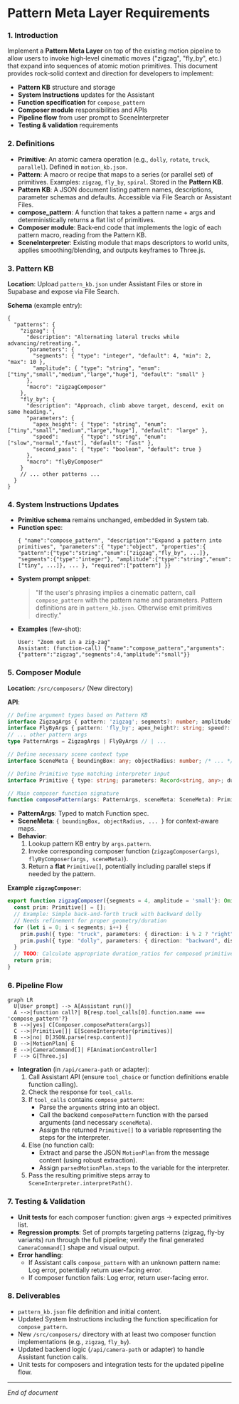 # Pattern Meta Layer Requirements

### 1. Introduction
Implement a **Pattern Meta Layer** on top of the existing motion pipeline to allow users to invoke high‑level cinematic moves ("zigzag", "fly_by", etc.) that expand into sequences of atomic motion primitives. This document provides rock‑solid context and direction for developers to implement:
- **Pattern KB** structure and storage
- **System Instructions** updates for the Assistant
- **Function specification** for `compose_pattern`
- **Composer module** responsibilities and APIs
- **Pipeline flow** from user prompt to SceneInterpreter
- **Testing & validation** requirements

### 2. Definitions
- **Primitive**: An atomic camera operation (e.g., `dolly`, `rotate`, `truck`, `parallel`). Defined in `motion_kb.json`.  
- **Pattern**: A macro or recipe that maps to a series (or parallel set) of primitives. Examples: `zigzag`, `fly_by`, `spiral`. Stored in the **Pattern KB**.  
- **Pattern KB**: A JSON document listing pattern names, descriptions, parameter schemas and defaults. Accessible via File Search or Assistant Files.  
- **compose_pattern**: A function that takes a pattern name + args and deterministically returns a flat list of primitives.  
- **Composer module**: Back‑end code that implements the logic of each pattern macro, reading from the Pattern KB.  
- **SceneInterpreter**: Existing module that maps descriptors to world units, applies smoothing/blending, and outputs keyframes to Three.js.

### 3. Pattern KB
**Location**: Upload `pattern_kb.json` under Assistant Files or store in Supabase and expose via File Search.

**Schema** (example entry):
```jsonc
{
  "patterns": {
    "zigzag": {
      "description": "Alternating lateral trucks while advancing/retreating.",
      "parameters": {
        "segments": { "type": "integer", "default": 4, "min": 2, "max": 10 },
        "amplitude": { "type": "string", "enum": ["tiny","small","medium","large","huge"], "default": "small" }
      },
      "macro": "zigzagComposer"
    },
    "fly_by": {
      "description": "Approach, climb above target, descend, exit on same heading.",
      "parameters": {
        "apex_height": { "type": "string", "enum": ["tiny","small","medium","large","huge"], "default": "large" },
        "speed":       { "type": "string", "enum": ["slow","normal","fast"], "default": "fast" },
        "second_pass": { "type": "boolean", "default": true }
      },
      "macro": "flyByComposer"
    }
    // ... other patterns ...
  }
}
```

### 4. System Instructions Updates
- **Primitive schema** remains unchanged, embedded in System tab.
- **Function spec**:
  ```jsonc
  { "name":"compose_pattern", "description":"Expand a pattern into primitives", "parameters":{ "type":"object", "properties":{ "pattern":{"type":"string","enum":["zigzag","fly_by", ...]}, "segments":{"type":"integer"}, "amplitude":{"type":"string","enum":["tiny", ...]}, ... }, "required":["pattern"] }}
  ```
- **System prompt snippet**:
  > "If the user's phrasing implies a cinematic pattern, call `compose_pattern` with the pattern name and parameters. Pattern definitions are in `pattern_kb.json`. Otherwise emit primitives directly."
- **Examples** (few‑shot):
  ```text
  User: "Zoom out in a zig-zag"
  Assistant: (function-call) {"name":"compose_pattern","arguments":{"pattern":"zigzag","segments":4,"amplitude":"small"}}
  ```

### 5. Composer Module
**Location**: `/src/composers/` (New directory)

**API**:
```ts
// Define argument types based on Pattern KB
interface ZigzagArgs { pattern: 'zigzag'; segments?: number; amplitude?: string; }
interface FlyByArgs { pattern: 'fly_by'; apex_height?: string; speed?: string; second_pass?: boolean; }
// ... other pattern args
type PatternArgs = ZigzagArgs | FlyByArgs // | ...

// Define necessary scene context type
interface SceneMeta { boundingBox: any; objectRadius: number; /* ... */ }

// Define Primitive type matching interpreter input
interface Primitive { type: string; parameters: Record<string, any>; duration_ratio?: number; }

// Main composer function signature
function composePattern(args: PatternArgs, sceneMeta: SceneMeta): Primitive[]
```
- **PatternArgs**: Typed to match Function spec.
- **SceneMeta**: `{ boundingBox, objectRadius, ... }` for context-aware maps.
- **Behavior**:
  1. Lookup pattern KB entry by `args.pattern`.
  2. Invoke corresponding composer function (`zigzagComposer(args)`, `flyByComposer(args, sceneMeta)`).
  3. Return a **flat** `Primitive[]`, potentially including parallel steps if needed by the pattern.

**Example `zigzagComposer`**:
```ts
export function zigzagComposer({segments = 4, amplitude = 'small'}: Omit<ZigzagArgs, 'pattern'>): Primitive[] {
  const prim: Primitive[] = [];
  // Example: Simple back-and-forth truck with backward dolly
  // Needs refinement for proper geometry/duration
  for (let i = 0; i < segments; i++) {
    prim.push({ type: "truck", parameters: { direction: i % 2 ? "right" : "left", distance_descriptor: amplitude } });
    prim.push({ type: "dolly", parameters: { direction: "backward", distance_descriptor: amplitude } });
  }
  // TODO: Calculate appropriate duration_ratios for composed primitives
  return prim;
}
```

### 6. Pipeline Flow
```mermaid
graph LR
  U[User prompt] --> A[Assistant run()]
  A -->|function call?| B{resp.tool_calls[0].function.name === 'compose_pattern'?}
  B -->|yes| C[Composer.composePattern(args)]
  C -->|Primitive[]| E[SceneInterpreter(primitives)]
  B -->|no| D[JSON.parse(resp.content)]
  D -->|MotionPlan| E
  E -->|CameraCommand[]| F[AnimationController]
  F --> G[Three.js]
```
- **Integration** (in `/api/camera-path` or adapter):
  1. Call Assistant API (ensure `tool_choice` or function definitions enable function calling).
  2. Check the response for `tool_calls`.
  3. If `tool_calls` contains `compose_pattern`:
     - Parse the `arguments` string into an object.
     - Call the backend `composePattern` function with the parsed arguments (and necessary `sceneMeta`).
     - Assign the returned `Primitive[]` to a variable representing the steps for the interpreter.
  4. Else (no function call):
     - Extract and parse the JSON `MotionPlan` from the message content (using robust extraction).
     - Assign `parsedMotionPlan.steps` to the variable for the interpreter.
  5. Pass the resulting primitive steps array to `SceneInterpreter.interpretPath()`.

### 7. Testing & Validation
- **Unit tests** for each composer function: given args → expected primitives list.
- **Regression prompts**: Set of prompts targeting patterns (zigzag, fly-by variants) run through the full pipeline; verify the final generated `CameraCommand[]` shape and visual output.
- **Error handling**:
  - If Assistant calls `compose_pattern` with an unknown pattern name: Log error, potentially return user-facing error.
  - If composer function fails: Log error, return user-facing error.

### 8. Deliverables
- `pattern_kb.json` file definition and initial content.
- Updated System Instructions including the function specification for `compose_pattern`.
- New `/src/composers/` directory with at least two composer function implementations (e.g., `zigzag`, `fly_by`).
- Updated backend logic (`/api/camera-path` or adapter) to handle Assistant function calls.
- Unit tests for composers and integration tests for the updated pipeline flow.

---
_End of document_ 